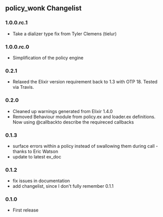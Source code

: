 ## policy_wonk Changelist

### 1.0.0.rc.1
* Take a dializer type fix from Tyler Clemens (tielur)

### 1.0.0.rc.0
* Simplification of the policy engine

### 0.2.1
* Relaxed the Elixir version requirement back to 1.3 with OTP 18. Tested via Travis.

### 0.2.0
* Cleaned up warnings generated from Elixir 1.4.0
* Removed Behaviour module from policy.ex and loader.ex definitions. Now using @callbackto
  describe the requireced callbacks

### 0.1.3
* surface errors within a policy instead of swallowing them during call - thanks to Eric Watson
* update to latest ex_doc

### 0.1.2
* fix issues in documentation
* add changelist, since I don't fully remember 0.1.1

### 0.1.0
* First release